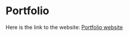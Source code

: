 # Portfolio

Here is the link to the website: [Portfolio website](https://med-li-jr.github.io/portfolio/)
